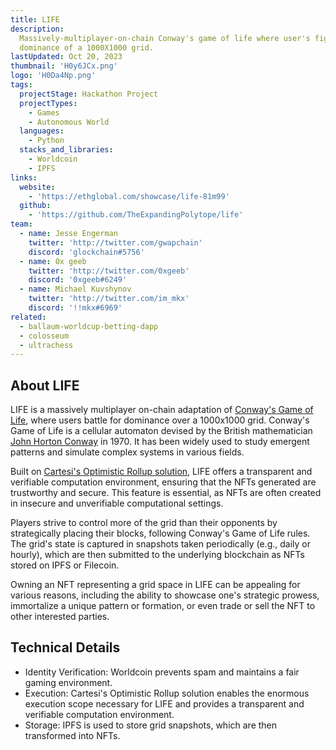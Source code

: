 ```yaml
---
title: LIFE
description:
  Massively-multiplayer-on-chain Conway's game of life where user's fight for
  dominance of a 1000X1000 grid.
lastUpdated: Oct 20, 2023
thumbnail: 'H0y6JCx.png'
logo: 'H0Da4Np.png'
tags:
  projectStage: Hackathon Project
  projectTypes:
    - Games
    - Autonomous World
  languages:
    - Python
  stacks_and_libraries:
    - Worldcoin
    - IPFS
links:
  website:
    - 'https://ethglobal.com/showcase/life-81m99'
  github:
    - 'https://github.com/TheExpandingPolytope/life'
team:
  - name: Jesse Engerman
    twitter: 'http://twitter.com/gwapchain'
    discord: 'glockchain#5756'
  - name: 0x geeb
    twitter: 'http://twitter.com/0xgeeb'
    discord: '0xgeeb#6249'
  - name: Michael Kuvshynov
    twitter: 'http://twitter.com/im_mkx'
    discord: '!!mkx#6969'
related:
  - ballaum-worldcup-betting-dapp
  - colosseum
  - ultrachess
---
```


## About LIFE

LIFE is a massively multiplayer on-chain adaptation of
[Conway's Game of Life](https://en.wikipedia.org/wiki/Conway's_Game_of_Life),
where users battle for dominance over a 1000x1000 grid. Conway's Game of Life is
a cellular automaton devised by the British mathematician
[John Horton Conway](https://en.wikipedia.org/wiki/John_Horton_Conway) in 1970.
It has been widely used to study emergent patterns and simulate complex systems
in various fields.

Built on
[Cartesi's Optimistic Rollup solution](https://docs.cartesi.io/cartesi-rollups/overview/),
LIFE offers a transparent and verifiable computation environment, ensuring that
the NFTs generated are trustworthy and secure. This feature is essential, as
NFTs are often created in insecure and unverifiable computational settings.

Players strive to control more of the grid than their opponents by strategically
placing their blocks, following Conway's Game of Life rules. The grid's state is
captured in snapshots taken periodically (e.g., daily or hourly), which are then
submitted to the underlying blockchain as NFTs stored on IPFS or Filecoin.

Owning an NFT representing a grid space in LIFE can be appealing for various
reasons, including the ability to showcase one's strategic prowess, immortalize
a unique pattern or formation, or even trade or sell the NFT to other interested
parties.

## Technical Details

- Identity Verification: Worldcoin prevents spam and maintains a fair gaming
  environment.
- Execution: Cartesi's Optimistic Rollup solution enables the enormous execution
  scope necessary for LIFE and provides a transparent and verifiable computation
  environment.
- Storage: IPFS is used to store grid snapshots, which are then transformed into
  NFTs.
